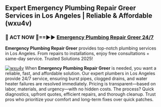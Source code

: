 ## Expert Emergency Plumbing Repair Greer Services in Los Angeles | Reliable & Affordable (wxu4v)  

<h3>🚿 ACT NOW 🌟==►► <a href="https://tinyurl.com/2ne6vx2x" rel="nofollow">Emergency Plumbing Repair Greer 24/7</a></h3>

**Emergency Plumbing Repair Greer** provides top-notch plumbing services in Los Angeles. From repairs to installations, enjoy free consultations + same-day service. Trusted Solutions 2025!

[![wxu4v](https://i.imgur.com/4PFF4AK.jpeg)](https://tinyurl.com/2ne6vx2x)
When **Emergency Plumbing Repair Greer** is needed, you want a reliable, fast, and affordable solution. Our expert plumbers in Los Angeles provide 24/7 service, ensuring burst pipes, clogged drains, and water heater failures are resolved immediately. Pricing is transparent—based on labor, materials, and urgency—with no hidden costs. The process? Quick diagnostics, upfront quotes, efficient repairs, and thorough cleanup. Trust pros who prioritize your comfort and long-term fixes over quick patches.